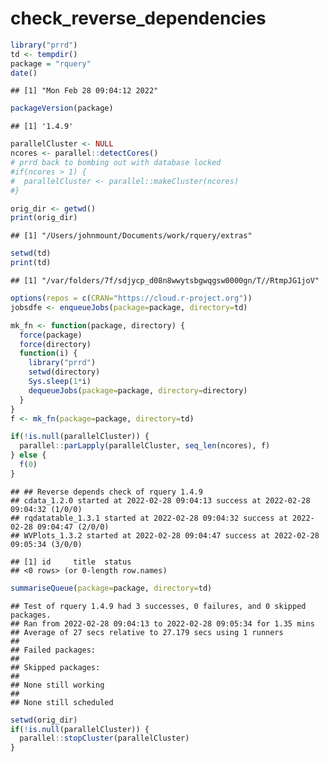 check\_reverse\_dependencies
================

``` r
library("prrd")
td <- tempdir()
package = "rquery"
date()
```

    ## [1] "Mon Feb 28 09:04:12 2022"

``` r
packageVersion(package)
```

    ## [1] '1.4.9'

``` r
parallelCluster <- NULL
ncores <- parallel::detectCores()
# prrd back to bombing out with database locked
#if(ncores > 1) {
#  parallelCluster <- parallel::makeCluster(ncores)
#}

orig_dir <- getwd()
print(orig_dir)
```

    ## [1] "/Users/johnmount/Documents/work/rquery/extras"

``` r
setwd(td)
print(td)
```

    ## [1] "/var/folders/7f/sdjycp_d08n8wwytsbgwqgsw0000gn/T//RtmpJG1joV"

``` r
options(repos = c(CRAN="https://cloud.r-project.org"))
jobsdfe <- enqueueJobs(package=package, directory=td)

mk_fn <- function(package, directory) {
  force(package)
  force(directory)
  function(i) {
    library("prrd")
    setwd(directory)
    Sys.sleep(1*i)
    dequeueJobs(package=package, directory=directory)
  }
}
f <- mk_fn(package=package, directory=td)

if(!is.null(parallelCluster)) {
  parallel::parLapply(parallelCluster, seq_len(ncores), f)
} else {
  f(0)
}
```

    ## ## Reverse depends check of rquery 1.4.9 
    ## cdata_1.2.0 started at 2022-02-28 09:04:13 success at 2022-02-28 09:04:32 (1/0/0) 
    ## rqdatatable_1.3.1 started at 2022-02-28 09:04:32 success at 2022-02-28 09:04:47 (2/0/0) 
    ## WVPlots_1.3.2 started at 2022-02-28 09:04:47 success at 2022-02-28 09:05:34 (3/0/0)

    ## [1] id     title  status
    ## <0 rows> (or 0-length row.names)

``` r
summariseQueue(package=package, directory=td)
```

    ## Test of rquery 1.4.9 had 3 successes, 0 failures, and 0 skipped packages. 
    ## Ran from 2022-02-28 09:04:13 to 2022-02-28 09:05:34 for 1.35 mins 
    ## Average of 27 secs relative to 27.179 secs using 1 runners
    ## 
    ## Failed packages:   
    ## 
    ## Skipped packages:   
    ## 
    ## None still working
    ## 
    ## None still scheduled

``` r
setwd(orig_dir)
if(!is.null(parallelCluster)) {
  parallel::stopCluster(parallelCluster)
}
```
